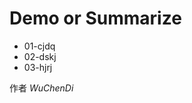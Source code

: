 # Demo or Summarize

* 01-cjdq
* 02-dskj
* 03-hjrj


作者 *WuChenDi*

  [1]: https://WuChenDi.github.io

